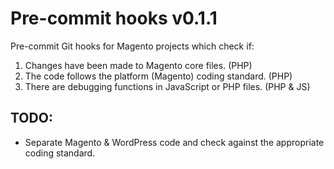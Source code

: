 # Pre-commit hooks v0.1.1

Pre-commit Git hooks for Magento projects which check if:
1. Changes have been made to Magento core files. (PHP)
2. The code follows the platform (Magento) coding standard. (PHP)
3. There are debugging functions in JavaScript or PHP files. (PHP & JS)

## TODO:
* Separate Magento & WordPress code and check against the appropriate coding standard.
